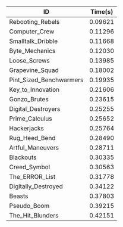 |ID|Time(s)|
|-|-|
|Rebooting_Rebels|0.09621|
|Computer_Crew|0.11296|
|Smalltalk_Dribble|0.11668|
|Byte_Mechanics|0.12030|
|Loose_Screws|0.13985|
|Grapevine_Squad|0.18002|
|Pint_Sized_Benchwarmers|0.19935|
|Key_to_Innovation|0.21606|
|Gonzo_Brutes|0.23615|
|Digital_Destroyers|0.25255|
|Prime_Calculus|0.25652|
|Hackerjacks|0.25764|
|Rug_Heed_Bend|0.28490|
|Artful_Maneuvers|0.28711|
|Blackouts|0.30335|
|Creed_Symbol|0.30563|
|The_ERROR_List|0.31778|
|Digitally_Destroyed|0.34122|
|Beasts|0.37803|
|Pseudo_Boom|0.39215|
|The_Hit_Blunders|0.42151|
